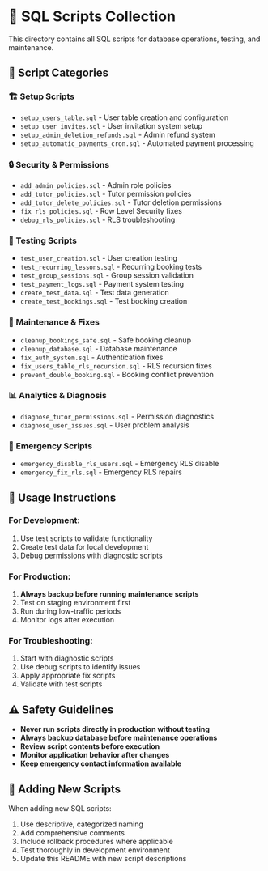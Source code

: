 # 🔧 SQL Scripts Collection

This directory contains all SQL scripts for database operations, testing, and maintenance.

## 📂 Script Categories

### 🏗️ Setup Scripts
- `setup_users_table.sql` - User table creation and configuration
- `setup_user_invites.sql` - User invitation system setup
- `setup_admin_deletion_refunds.sql` - Admin refund system
- `setup_automatic_payments_cron.sql` - Automated payment processing

### 🔒 Security & Permissions
- `add_admin_policies.sql` - Admin role policies
- `add_tutor_policies.sql` - Tutor permission policies
- `add_tutor_delete_policies.sql` - Tutor deletion permissions
- `fix_rls_policies.sql` - Row Level Security fixes
- `debug_rls_policies.sql` - RLS troubleshooting

### 🧪 Testing Scripts
- `test_user_creation.sql` - User creation testing
- `test_recurring_lessons.sql` - Recurring booking tests
- `test_group_sessions.sql` - Group session validation
- `test_payment_logs.sql` - Payment system testing
- `create_test_data.sql` - Test data generation
- `create_test_bookings.sql` - Test booking creation

### 🔧 Maintenance & Fixes
- `cleanup_bookings_safe.sql` - Safe booking cleanup
- `cleanup_database.sql` - Database maintenance
- `fix_auth_system.sql` - Authentication fixes
- `fix_users_table_rls_recursion.sql` - RLS recursion fixes
- `prevent_double_booking.sql` - Booking conflict prevention

### 📊 Analytics & Diagnosis
- `diagnose_tutor_permissions.sql` - Permission diagnostics
- `diagnose_user_issues.sql` - User problem analysis

### 🚨 Emergency Scripts
- `emergency_disable_rls_users.sql` - Emergency RLS disable
- `emergency_fix_rls.sql` - Emergency RLS repairs

## 🔄 Usage Instructions

### For Development:
1. Use test scripts to validate functionality
2. Create test data for local development
3. Debug permissions with diagnostic scripts

### For Production:
1. **Always backup before running maintenance scripts**
2. Test on staging environment first
3. Run during low-traffic periods
4. Monitor logs after execution

### For Troubleshooting:
1. Start with diagnostic scripts
2. Use debug scripts to identify issues
3. Apply appropriate fix scripts
4. Validate with test scripts

## ⚠️ Safety Guidelines

- **Never run scripts directly in production without testing**
- **Always backup database before maintenance operations**
- **Review script contents before execution**
- **Monitor application behavior after changes**
- **Keep emergency contact information available**

## 📝 Adding New Scripts

When adding new SQL scripts:
1. Use descriptive, categorized naming
2. Add comprehensive comments
3. Include rollback procedures where applicable
4. Test thoroughly in development environment
5. Update this README with new script descriptions
